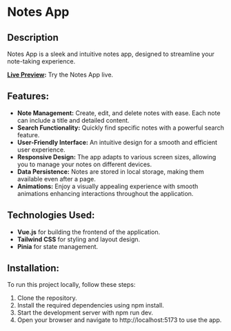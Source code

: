 # Notes App

## Description

Notes App is a sleek and intuitive notes app, designed to streamline your note-taking experience.

**[Live Preview](https://precious-kelpie-280460.netlify.app/):** Try the Notes App live.

## Features:

- **Note Management:** Create, edit, and delete notes with ease. Each note can include a title and detailed content.
- **Search Functionality:** Quickly find specific notes with a powerful search feature.
- **User-Friendly Interface:** An intuitive design for a smooth and efficient user experience.
- **Responsive Design:** The app adapts to various screen sizes, allowing you to manage your notes on different devices.
- **Data Persistence:** Notes are stored in local storage, making them available even after a page.
- **Animations:** Enjoy a visually appealing experience with smooth animations enhancing interactions throughout the application. 

## Technologies Used:

- **Vue.js** for building the frontend of the application.
- **Tailwind CSS** for styling and layout design.
- **Pinia** for state management.

## Installation:

To run this project locally, follow these steps:

1. Clone the repository.
2. Install the required dependencies using npm install.
3. Start the development server with npm run dev.
4. Open your browser and navigate to http://localhost:5173 to use the app.
